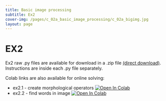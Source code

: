 ```yaml
---
title: Basic image processing
subtitle: Ex2
cover-img: /pages/c_02a_basic_image_processing/c_02a_bigimg.jpg
layout: page
---
```


# EX2
Ex2 raw .py files are available for download in a .zip file [(direct download)](https://github.com/YoniChechik/AI_is_Math/raw/master/c_02a_basic_image_processing/ex2/ex2.zip). Instructions are inside each .py file separately.

Colab links are also available for online solving:
- ex2.1 - create morphological operators [![Open In Colab](https://colab.research.google.com/assets/colab-badge.svg)](https://colab.research.google.com/github/YoniChechik/AI_is_Math/blob/master/c_02a_basic_image_processing/ex2/ex2_1.ipynb)
- ex2.2 - find words in image [![Open In Colab](https://colab.research.google.com/assets/colab-badge.svg)](https://colab.research.google.com/github/YoniChechik/AI_is_Math/blob/master/c_02a_basic_image_processing/ex2/ex2_2.ipynb)

